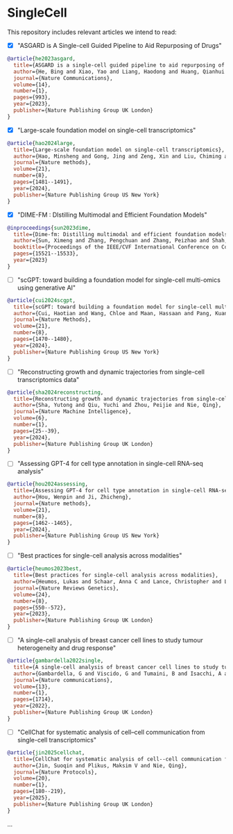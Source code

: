 # SingleCell
This repository includes relevant articles we intend to read:

- [X] "ASGARD is A Single-cell Guided Pipeline to Aid Repurposing of Drugs" 

```bibtex
@article{he2023asgard,
  title={ASGARD is a single-cell guided pipeline to aid repurposing of drugs},
  author={He, Bing and Xiao, Yao and Liang, Haodong and Huang, Qianhui and Du, Yuheng and Li, Yijun and Garmire, David and Sun, Duxin and Garmire, Lana X},
  journal={Nature Communications},
  volume={14},
  number={1},
  pages={993},
  year={2023},
  publisher={Nature Publishing Group UK London}
}
```

- [X] "Large-scale foundation model on single-cell transcriptomics"

```bibtex
@article{hao2024large,
  title={Large-scale foundation model on single-cell transcriptomics},
  author={Hao, Minsheng and Gong, Jing and Zeng, Xin and Liu, Chiming and Guo, Yucheng and Cheng, Xingyi and Wang, Taifeng and Ma, Jianzhu and Zhang, Xuegong and Song, Le},
  journal={Nature methods},
  volume={21},
  number={8},
  pages={1481--1491},
  year={2024},
  publisher={Nature Publishing Group US New York}
}
```

- [X] "DIME-FM : DIstilling Multimodal and Efficient Foundation Models"

```bibtex
@inproceedings{sun2023dime,
  title={Dime-fm: Distilling multimodal and efficient foundation models},
  author={Sun, Ximeng and Zhang, Pengchuan and Zhang, Peizhao and Shah, Hardik and Saenko, Kate and Xia, Xide},
  booktitle={Proceedings of the IEEE/CVF International Conference on Computer Vision},
  pages={15521--15533},
  year={2023}
}
```

- [ ] "scGPT: toward building a foundation model for single-cell multi-omics using generative AI"

```bibtex
@article{cui2024scgpt,
  title={scGPT: toward building a foundation model for single-cell multi-omics using generative AI},
  author={Cui, Haotian and Wang, Chloe and Maan, Hassaan and Pang, Kuan and Luo, Fengning and Duan, Nan and Wang, Bo},
  journal={Nature Methods},
  volume={21},
  number={8},
  pages={1470--1480},
  year={2024},
  publisher={Nature Publishing Group US New York}
}
```

- [ ]  "Reconstructing growth and dynamic trajectories from single-cell transcriptomics data"

```bibtex
@article{sha2024reconstructing,
  title={Reconstructing growth and dynamic trajectories from single-cell transcriptomics data},
  author={Sha, Yutong and Qiu, Yuchi and Zhou, Peijie and Nie, Qing},
  journal={Nature Machine Intelligence},
  volume={6},
  number={1},
  pages={25--39},
  year={2024},
  publisher={Nature Publishing Group UK London}
}
```

- [ ] "Assessing GPT-4 for cell type annotation in single-cell RNA-seq analysis"

```bibtex
@article{hou2024assessing,
  title={Assessing GPT-4 for cell type annotation in single-cell RNA-seq analysis},
  author={Hou, Wenpin and Ji, Zhicheng},
  journal={Nature methods},
  volume={21},
  number={8},
  pages={1462--1465},
  year={2024},
  publisher={Nature Publishing Group US New York}
}
``` 

- [ ] "Best practices for single-cell analysis across modalities"

```bibtex
@article{heumos2023best,
  title={Best practices for single-cell analysis across modalities},
  author={Heumos, Lukas and Schaar, Anna C and Lance, Christopher and Litinetskaya, Anastasia and Drost, Felix and Zappia, Luke and L{\"u}cken, Malte D and Strobl, Daniel C and Henao, Juan and Curion, Fabiola and others},
  journal={Nature Reviews Genetics},
  volume={24},
  number={8},
  pages={550--572},
  year={2023},
  publisher={Nature Publishing Group UK London}
}
```

- [ ] "A single-cell analysis of breast cancer cell lines to study tumour heterogeneity and drug response"

```bibtex
@article{gambardella2022single,
  title={A single-cell analysis of breast cancer cell lines to study tumour heterogeneity and drug response},
  author={Gambardella, G and Viscido, G and Tumaini, B and Isacchi, A and Bosotti, R and Di Bernardo, D},
  journal={Nature communications},
  volume={13},
  number={1},
  pages={1714},
  year={2022},
  publisher={Nature Publishing Group UK London}
}
```

- [ ] "CellChat for systematic analysis of cell–cell communication from single-cell transcriptomics"

```bibtex
@article{jin2025cellchat,
  title={CellChat for systematic analysis of cell--cell communication from single-cell transcriptomics},
  author={Jin, Suoqin and Plikus, Maksim V and Nie, Qing},
  journal={Nature Protocols},
  volume={20},
  number={1},
  pages={180--219},
  year={2025},
  publisher={Nature Publishing Group UK London}
}
```
 
...
